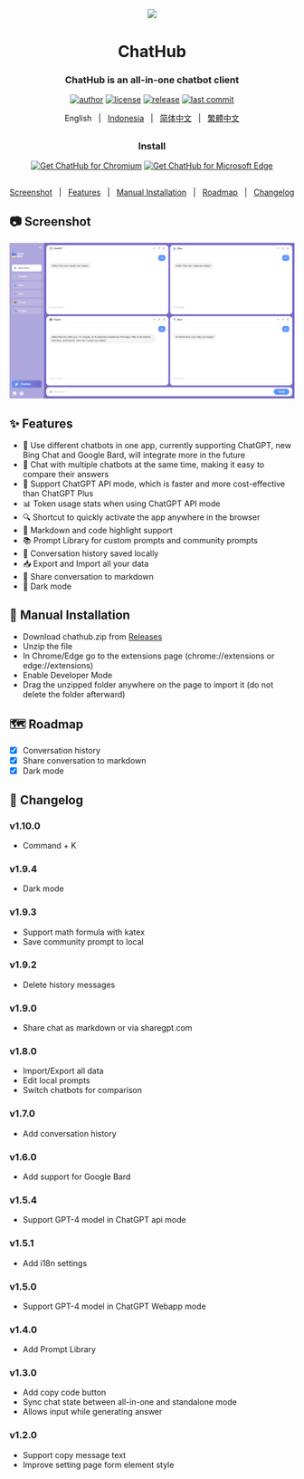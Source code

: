 <p align="center">
    <img src="./src/assets/icon.png" width="150">
</p>

<h1 align="center">ChatHub</h1>

<div align="center">

### ChatHub is an all-in-one chatbot client

[![author][author-image]][author-url]
[![license][license-image]][license-url]
[![release][release-image]][release-url]
[![last commit][last-commit-image]][last-commit-url]    
    
English &nbsp;&nbsp;|&nbsp;&nbsp; [Indonesia](README_IN.md) &nbsp;&nbsp;|&nbsp;&nbsp; [简体中文](README_ZH-CN.md) &nbsp;&nbsp;|&nbsp;&nbsp; [繁體中文](README_ZH-TW.md)

##    
    
### Install
    
<a href="https://chrome.google.com/webstore/detail/chathub-all-in-one-chatbo/iaakpnchhognanibcahlpcplchdfmgma?utm_source=website"><img src="https://user-images.githubusercontent.com/585534/107280622-91a8ea80-6a26-11eb-8d07-77c548b28665.png" alt="Get ChatHub for Chromium"></a>
<a href="https://microsoftedge.microsoft.com/addons/detail/chathub-allinone-chat/kdlmggoacmfoombiokflpeompajfljga"><img src="https://user-images.githubusercontent.com/585534/107280673-a5ece780-6a26-11eb-9cc7-9fa9f9f81180.png" alt="Get ChatHub for Microsoft Edge"></a>
    
##

[Screenshot](#-Screenshot) &nbsp;&nbsp;|&nbsp;&nbsp; [Features](#-Features) &nbsp;&nbsp;|&nbsp;&nbsp; [Manual Installation](#-manual-installation) &nbsp;&nbsp;|&nbsp;&nbsp; [Roadmap](#%EF%B8%8F-roadmap) &nbsp;&nbsp;|&nbsp;&nbsp; [Changelog](#-Changelog)

[author-image]: https://img.shields.io/badge/author-wong2-blue.svg
[author-url]: https://github.com/wong2
    
[license-image]: https://img.shields.io/github/license/chathub-dev/chathub?color=blue
[license-url]: https://github.com/chathub-dev/chathub/blob/main/LICENSE

[release-image]: https://img.shields.io/github/v/release/chathub-dev/chathub?color=blue
[release-url]: https://github.com/chathub-dev/chathub/releases/latest
   
[last-commit-image]: https://img.shields.io/github/last-commit/chathub-dev/chathub?label=last%20commit
[last-commit-url]: https://github.com/chathub-dev/chathub/commits

</div>

##

## 📷 Screenshot

![Screenshot](screenshots/extension.png?raw=true)

## ✨ Features

- 🤖 Use different chatbots in one app, currently supporting ChatGPT, new Bing Chat and Google Bard, will integrate more in the future
- 💬 Chat with multiple chatbots at the same time, making it easy to compare their answers
- 🚀 Support ChatGPT API mode, which is faster and more cost-effective than ChatGPT Plus
- 📊 Token usage stats when using ChatGPT API mode
- 🔍 Shortcut to quickly activate the app anywhere in the browser
- 🎨 Markdown and code highlight support
- 📚 Prompt Library for custom prompts and community prompts
- 💾 Conversation history saved locally
- 📥 Export and Import all your data
- 🔗 Share conversation to markdown
- 🌙 Dark mode

## 🔧 Manual Installation

- Download chathub.zip from [Releases](https://github.com/chathub-dev/chathub/releases)
- Unzip the file
- In Chrome/Edge go to the extensions page (chrome://extensions or edge://extensions)
- Enable Developer Mode
- Drag the unzipped folder anywhere on the page to import it (do not delete the folder afterward)

## 🗺️ Roadmap

- [x] Conversation history
- [x] Share conversation to markdown
- [x] Dark mode

## 📜 Changelog

### v1.10.0

- Command + K

### v1.9.4

- Dark mode

### v1.9.3

- Support math formula with katex
- Save community prompt to local

### v1.9.2

- Delete history messages

### v1.9.0

- Share chat as markdown or via sharegpt.com

### v1.8.0

- Import/Export all data
- Edit local prompts
- Switch chatbots for comparison

### v1.7.0

- Add conversation history

### v1.6.0

- Add support for Google Bard

### v1.5.4

- Support GPT-4 model in ChatGPT api mode

### v1.5.1

- Add i18n settings

### v1.5.0

- Support GPT-4 model in ChatGPT Webapp mode

### v1.4.0

- Add Prompt Library

### v1.3.0

- Add copy code button
- Sync chat state between all-in-one and standalone mode
- Allows input while generating answer

### v1.2.0

- Support copy message text
- Improve setting page form element style

